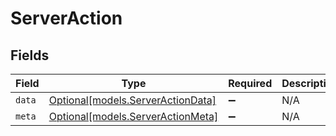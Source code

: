 # ServerAction


## Fields

| Field                                                              | Type                                                               | Required                                                           | Description                                                        |
| ------------------------------------------------------------------ | ------------------------------------------------------------------ | ------------------------------------------------------------------ | ------------------------------------------------------------------ |
| `data`                                                             | [Optional[models.ServerActionData]](../models/serveractiondata.md) | :heavy_minus_sign:                                                 | N/A                                                                |
| `meta`                                                             | [Optional[models.ServerActionMeta]](../models/serveractionmeta.md) | :heavy_minus_sign:                                                 | N/A                                                                |